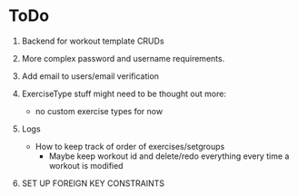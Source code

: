 # ToDo

1. Backend for workout template CRUDs
2. More complex password and username requirements.
3. Add email to users/email verification

4. ExerciseType stuff might need to be thought out more:
    * no custom exercise types for now

5. Logs
    * How to keep track of order of exercises/setgroups
        * Maybe keep workout id and delete/redo everything every time a workout is modified

6. SET UP FOREIGN KEY CONSTRAINTS 
